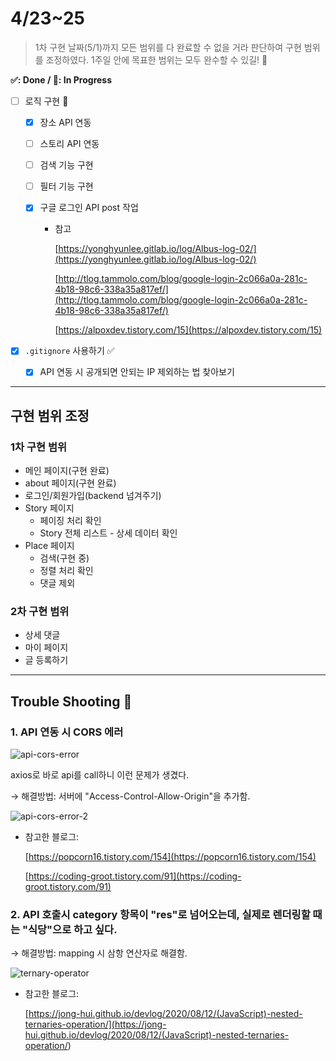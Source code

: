 # 4/23~25

> 1차 구현 날짜(5/1)까지 모든 범위를 다 완료할 수 없을 거라 판단하여 구현 범위를 조정하였다. 1주일 안에 목표한 범위는 모두 완수할 수 있길! 🙏

**✅: Done / 💬: In Progress**

- [ ] 로직 구현 💬

  - [x] 장소 API 연동
  - [ ] 스토리 API 연동
  - [ ] 검색 기능 구현
  - [ ] 필터 기능 구현
  - [x] 구글 로그인 API post 작업

    - 참고

      [https://yonghyunlee.gitlab.io/log/Albus-log-02/](https://yonghyunlee.gitlab.io/log/Albus-log-02/)

      [http://tlog.tammolo.com/blog/google-login-2c066a0a-281c-4b18-98c6-338a35a817ef/](http://tlog.tammolo.com/blog/google-login-2c066a0a-281c-4b18-98c6-338a35a817ef/)

      [https://alpoxdev.tistory.com/15](https://alpoxdev.tistory.com/15)

- [x] `.gitignore` 사용하기 ✅
  - [x] API 연동 시 공개되면 안되는 IP 제외하는 법 찾아보기

---

## 구현 범위 조정

### 1차 구현 범위

- 메인 페이지(구현 완료)
- about 페이지(구현 완료)
- 로그인/회원가입(backend 넘겨주기)
- Story 페이지
  - 페이징 처리 확인
  - Story 전체 리스트 - 상세 데이터 확인
- Place 페이지
  - 검색(구현 중)
  - 정렬 처리 확인
  - 댓글 제외

### 2차 구현 범위

- 상세 댓글
- 마이 페이지
- 글 등록하기

---

## Trouble Shooting 🏹

### 1. API 연동 시 CORS 에러

![api-cors-error](https://user-images.githubusercontent.com/65386533/116788212-609afc00-aae3-11eb-92f8-4f4ada512b98.png)

axios로 바로 api를 call하니 이런 문제가 생겼다.

→ 해결방법: 서버에 "Access-Control-Allow-Origin"을 추가함.

![api-cors-error-2](https://user-images.githubusercontent.com/65386533/116788213-61339280-aae3-11eb-9a9d-31bc6cccc20d.png)

- 참고한 블로그:

  [https://popcorn16.tistory.com/154](https://popcorn16.tistory.com/154)

  [https://coding-groot.tistory.com/91](https://coding-groot.tistory.com/91)

### 2. API 호출시 category 항목이 "res"로 넘어오는데, 실제로 렌더링할 때는 "식당"으로 하고 싶다.

→ 해결방법: mapping 시 삼항 연산자로 해결함.

![ternary-operator](https://user-images.githubusercontent.com/65386533/116788214-61cc2900-aae3-11eb-8ece-645c82af139f.png)

- 참고한 블로그:

  [https://jong-hui.github.io/devlog/2020/08/12/(JavaScript)-nested-ternaries-operation/](<https://jong-hui.github.io/devlog/2020/08/12/(JavaScript)-nested-ternaries-operation/>)

